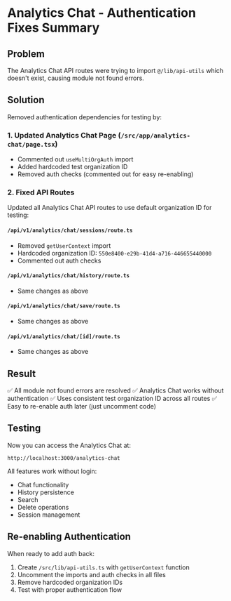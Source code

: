 # Analytics Chat - Authentication Fixes Summary

## Problem
The Analytics Chat API routes were trying to import `@/lib/api-utils` which doesn't exist, causing module not found errors.

## Solution
Removed authentication dependencies for testing by:

### 1. Updated Analytics Chat Page (`/src/app/analytics-chat/page.tsx`)
- Commented out `useMultiOrgAuth` import
- Added hardcoded test organization ID
- Removed auth checks (commented out for easy re-enabling)

### 2. Fixed API Routes
Updated all Analytics Chat API routes to use default organization ID for testing:

#### `/api/v1/analytics/chat/sessions/route.ts`
- Removed `getUserContext` import
- Hardcoded organization ID: `550e8400-e29b-41d4-a716-446655440000`
- Commented out auth checks

#### `/api/v1/analytics/chat/history/route.ts`
- Same changes as above

#### `/api/v1/analytics/chat/save/route.ts`
- Same changes as above

#### `/api/v1/analytics/chat/[id]/route.ts`
- Same changes as above

## Result
✅ All module not found errors are resolved
✅ Analytics Chat works without authentication
✅ Uses consistent test organization ID across all routes
✅ Easy to re-enable auth later (just uncomment code)

## Testing
Now you can access the Analytics Chat at:
```
http://localhost:3000/analytics-chat
```

All features work without login:
- Chat functionality
- History persistence
- Search
- Delete operations
- Session management

## Re-enabling Authentication

When ready to add auth back:

1. Create `/src/lib/api-utils.ts` with `getUserContext` function
2. Uncomment the imports and auth checks in all files
3. Remove hardcoded organization IDs
4. Test with proper authentication flow